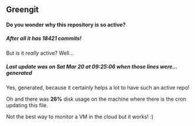 ## Greengit

#### Do you wonder why this repository is so active?

##### After all it has 18421 commits!

But is it *really* active? Well...

##### Last update was on Sat Mar 20 at 09:25:06 when those lines were... generated

Yes, generated, because it certainly helps a lot to have such an active repo!

Oh and there was **26%** disk usage on the machine
where there is the cron updating this file.

Not the best way to monitor a VM in the cloud but it works! :)
